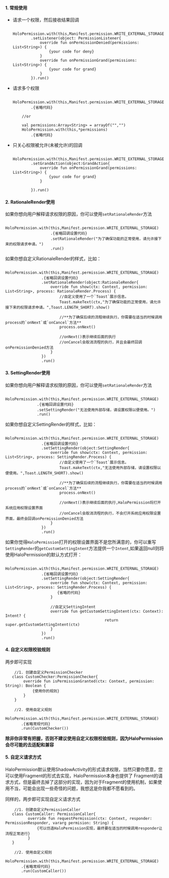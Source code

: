 #### 1. 常规使用

* 请求一个权限，然后接收结果回调


    ```
        HoloPermission.with(this,Manifest.permission.WRITE_EXTERNAL_STORAGE)
            .setListener(object: PermissionListener{
                override fun onPermissionDenied(permissions: List<String>) {
                    {your code for deny}
                }
                override fun onPermissionGrand(permissions: List<String>) {
                    {your code for grand}
                }
            }).run()
    ```
    
* 请求多个权限

    ```
        HoloPermission.with(this,Manifest.permission.WRITE_EXTERNAL_STORAGE,Manifest.permission.CALL_PHONE)
            .{省略代码}

        //or

        val permissions:Array<String> = arrayOf("","")
        HoloPermission.with(this,*permissions)
            .{省略代码}
    ```
* 只关心权限被允许(未被允许)的回调
    ```
        HoloPermission.with(this,Manifest.permission.WRITE_EXTERNAL_STORAGE)
            .setGrandAction(object:GrandAction{
                override fun onPermissionGrand(permissions: List<String>) {
                    {your code for grand}
                }

            }).run()
    ```




#### 2. RationaleRender使用
如果你想向用户解释请求权限的原因，你可以使用`setRationaleRender`方法

```
    HoloPermission.with(this,Manifest.permission.WRITE_EXTERNAL_STORAGE)
                    .{省略回调设置代码}
                    .setRationaleRender("为了确保功能的正常使用，请允许接下来的权限请求申请。")
                    .run()
```
    
如果你想自定义RationaleRender的样式，比如：

```
   HoloPermission.with(this,Manifest.permission.WRITE_EXTERNAL_STORAGE)
                .{省略回调设置代码}
                .setRationaleRender(object:RationaleRender{
                    override fun show(ctx: Context, permission: List<String>, process: RationaleRender.Process) {
                        //自定义使用了一个`Toast`展示信息。
                        Toast.makeText(ctx,"为了确保功能的正常使用，请允许接下来的权限请求申请。",Toast.LENGTH_SHORT).show()

                        //**为了确保后续的流程继续执行，你需要在适当的时候调用process的`onNext`或`onCancel`方法**
                        process.onNext()

                        //onNext()表示继续后面的执行
                        //onCancel会取消流程的执行，并且会最终回调onPermissionDenied方法
                    }
                })
                .run()
```

#### 3. SettingRender使用

如果你想向用户解释请求权限的原因，你可以使用`setRationaleRender`方法

```
    HoloPermission.with(this,Manifest.permission.WRITE_EXTERNAL_STORAGE)
              .{省略回调设置代码}
              .setSettingRender("无法使用外部存储，请设置权限以便使用。")
              .run()
```
    
如果你想自定义SettingRender的样式，比如：

```
   HoloPermission.with(this,Manifest.permission.WRITE_EXTERNAL_STORAGE)
                .{省略回调设置代码}
                .setSettingRender(object:SettingRender{
                    override fun show(ctx: Context, permission: List<String>, process: SettingRender.Process) {
                        //自定义使用了一个`Toast`展示信息。
                        Toast.makeText(ctx,"无法使用外部存储，请设置权限以便使用。",Toast.LENGTH_SHORT).show()

                        //**为了确保后续的流程继续执行，你需要在适当的时候调用process的`onNext`或`onCancel`方法**
                        process.onNext()

                        //onNext()表示继续后面的执行,HaloPermission将打开系统应用权限设置界面
                        //onCancel会取消流程的执行，不会打开系统应用权限设置界面，最终会回调onPermissionDenied方法
                    }
                })
                .run()
```

如果你觉得`HaloPermission`打开的权限设置界面不是您所满意的，你可以重写`SettingRender`的`getCustomSettingIntent`方法提供一个`Intent`,如果返回null则将使用HaloPermission的默认方式打开：

```
    HoloPermission.with(this,Manifest.permission.WRITE_EXTERNAL_STORAGE)
                .{省略回调设置代码}
                .setSettingRender(object:SettingRender{
                    override fun show(ctx: Context, permission: List<String>, process: SettingRender.Process) {
                       {省略的代码}
                    }

                    //自定义SettingIntent
                    override fun getCustomSettingIntent(ctx: Context): Intent? {
                                            return super.getCustomSettingIntent(ctx)
                    }
                })
                .run()
```

#### 4. 自定义权限校验规则

两步即可实现

```
    //1. 创建自定义PermissionChecker
   class CustomChecker:PermissionChecker{
        override fun isPermissionGranted(ctx: Context, permission: String): Boolean {
            {使用你的规则}
        }
    }

    //2. 使用自定义规则
    HoloPermission.with(this,Manifest.permission.WRITE_EXTERNAL_STORAGE)
       .{省略常规代码}
       .run(CustomChecker())

```

**除非你非常有把握，否则不建议使用自定义权限校验规则，因为HaloPermission会尽可能的去适配和兼容**

#### 5. 自定义请求方式

HaloPermission默认使用ShadowActivity的形式请求权限，当然只要你愿意，您可以使用Fragment的形式去实现，HaloPermission本身也提供了
Fragment的请求方式，但是最终去掉了这部分的实现，因为对于Fragment的使用机制，如果使用不当，可能会出现一些奇怪的问题，我想这是你我都不愿看到的。

同样的，两步即可实现自定义请求方式

```
    //1. 创建自定义PermissionCaller
   class CustomCaller: PermissionCaller{
          override fun requestPermission(ctx: Context, responder: PermissionResponder, vararg permision: String) {
              {可以仿造HaloPermission实现，最终要在适当的时候调用responder让流程正常进行}
          }
   }

    //2. 使用自定义规则
    HoloPermission.with(this,Manifest.permission.WRITE_EXTERNAL_STORAGE)
       .{省略常规代码}
       .run(CustomCaller())

```
